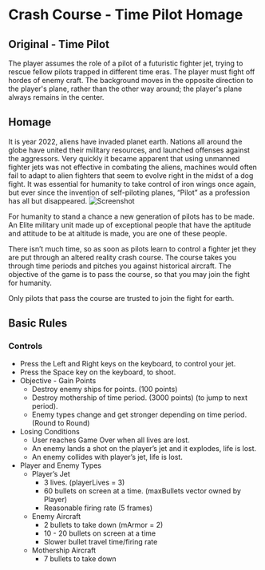 # Crash Course - Time Pilot Homage
## Original - Time Pilot
The player assumes the role of a pilot of a futuristic fighter jet, trying to rescue fellow pilots trapped in different time eras. The player must fight off hordes of enemy craft. The background moves in the opposite direction to the player's plane, rather than the other way around; the player's plane always remains in the center.

## Homage
It is year 2022, aliens have invaded planet earth. Nations all around the globe have united their military resources, and launched offenses against the aggressors. Very quickly it became apparent that using unmanned fighter jets was not effective in combating the aliens, machines would often fail to adapt to alien fighters that seem to evolve right in the midst of a dog fight. It was essential for humanity to take control of iron wings once again, but ever since the invention of self-piloting planes, “Pilot” as a profession has all but disappeared. 
![Screenshot](TimePilot.jpg)

For humanity to stand a chance a new generation of pilots has to be made. An Elite military unit  made up of exceptional people that have the aptitude and attitude to be at altitude is made, you are one of these people. 

There isn’t much time, so as soon as pilots learn to control a fighter jet they are put through an altered reality crash course. The course takes you through time periods and pitches you against historical aircraft.  The objective of the game is to pass the course, so that you may join the fight for humanity. 

Only pilots that pass the course are trusted to join the fight for earth.

## Basic Rules
### Controls
- Press the Left and Right keys on the keyboard, to control your jet. 
- Press the Space key on the keyboard, to shoot.
- Objective - Gain Points
  - Destroy enemy ships for points. (100 points)
  - Destroy mothership of time period. (3000 points) (to jump to next period).
  - Enemy types change and get stronger depending on time period.(Round to Round)
- Losing Conditions
  - User reaches Game Over when all lives are lost.
  - An enemy  lands a shot on the player’s jet and it explodes, life is lost. 
  - An enemy collides with player’s jet, life is lost.
- Player and Enemy Types
  - Player’s Jet
    - 3 lives. (playerLives = 3) 
    - 60 bullets on screen at a time. (maxBullets vector owned by Player)
    - Reasonable firing rate  (5 frames)
  - Enemy Aircraft
    - 2 bullets to take down (mArmor = 2)
    - 10 - 20 bullets on screen at a time
    - Slower bullet travel time/firing rate 
  - Mothership Aircraft 
    - 7 bullets to take down 

